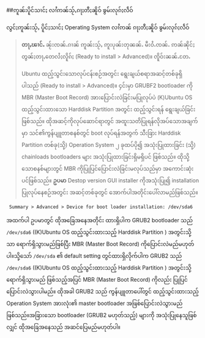 ##ဢူၼ်းပိူင်သၢင်ႈ လၢႆဢၼ်သႂ်ႇၵႃႈတီႈၼိူဝ် ၶွမ်းလုၵ်ႈလဵဝ်

လွင်ႈဢူၼ်းသႂ်ႇ ပိူင်ႈသၢင်ႈ Operating System လၢႆဢၼ် ၵႃႈတီႈၼိူဝ် ၶွမ်းလုၵ်ႈလဵဝ်

>**တႃႇၽၢင်ႉ** ၼႂ်းၸၼ်ႉၵၢၼ် ဢူၼ်းသႂ်ႇ ဢူးပုၼ်းတုၼၼ်ႉ မီးဝႆႉၸၼ်ႉ ဢၼ်ၼိုင်ႈ တွၼ်ႈတႃႇတေလႆႈလိူၵ်ႈ (Ready to install > Advanced)။ ၸိူဝ်းၼၼ်ႉတႄႉ​
>
>Ubuntu ထည့်သွင်းသောလုပ်ငန်းစဉ်အတွင်း ရွေးချယ်စရာအဆင့်တစ်ခုရှိပါသည် (Ready to install > Advanced)။ ၄င်းမှာ GRUBF2 bootloader ကို MBR (Master Boot Record) အားပြောင်းလဲခြင်းမပြုလုပ်ပဲ (K)Ubuntu OS ထည့်သွင်းထားသော Harddisk Partition အတွင်း ထည့်သွင်းရန် ရွေးချယ်ခြင်းဖြစ်သည်။ ထိုအဆင့်ကိုလုပ်ဆောင်ရာတွင် အထူးသတိပြုရန်လိုအပ်သောအချက်မှာ သင်၏ကွန်ပျူတာစနစ်တွင် boot လုပ်ရန်အတွက် သီးခြား Harddisk Partition တစ်ခု(သို့) Operation System ၂ ခုထပ်ပို၍ အသုံးပြုထားခြင်း (သို့) chainloads bootloaders များ အသုံးပြုထားခြင်းရှိမရှိပင် ဖြစ်သည်။ ထိုသို့သောစနစ်များတွင် MBR ကိုပြုပြင်ပြောင်းလဲခြင်းမလုပ်သည်မှာ အကောင်းဆုံးပင်ဖြစ်သည်။
**ဥပမာ** Destop version GUI installer ကိုအသုံးပြု၍ installation ပြုလုပ်နေစဉ်အတွင်း အဆင့်တစ်ခုတွင် အောက်ပါအတိုင်းပေါ်လာမည်ဖြစ်သည်။

	 Summary > Advanced > Device for boot loader installation: /dev/sda6

အထက်ပါ ဥပမာတွင် ထိုအခြေအနေအတိုင်း ထားရှိပါက GRUB2 bootloader သည် `/dev/sda6` ((K)Ubuntu OS ထည့်သွင်းထားသည့် Harddisk Partition ) အတွင်းသို့သာ ရောက်ရှိသွားမည်ဖြစ်ပြီး MBR (Master Boot Record) ကိုပြောင်းလဲမည်မဟုတ်ပါ။သို့သော် `/dev/sda` ၏ default setting တွင်ထားရှိလိုက်ပါက GRUB2
သည် `/dev/sda6` ((K)Ubuntu OS ထည့်သွင်းထားသည့် Harddisk Partition ) အတွင်းသို့
ရောက်ရှိသွားမည် ဖြစ်သည့်အပြင် MBR  (Master Boot Record) ကိုလည်း ပြုပြင်ပြောင်းလဲသွားပါမည်။ ထိုအခါ GRUB2 သည် ကွန်ပျူတာပေါ်တွင် ထည့်သွင်းထားသည့် Operation System  အားလုံး၏ master bootloader အဖြစ်ပြောင်းလဲသွားမည်ဖြစ်သည်။အခြားသော bootloader (GRUB2 မဟုတ်သည့်) များကို အသုံးပြုနေသူဖြစ်လျှင် ထိုအခြေအနေသည် အဆင်ပြေမည်မဟုတ်ပါ။
